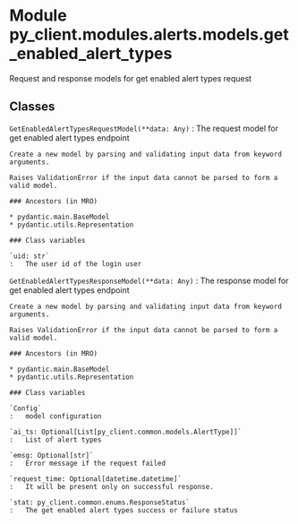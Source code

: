Module py_client.modules.alerts.models.get_enabled_alert_types
==============================================================
Request and response models for get enabled alert types request

Classes
-------

`GetEnabledAlertTypesRequestModel(**data: Any)`
:   The request model for get enabled alert types endpoint
    
    Create a new model by parsing and validating input data from keyword arguments.
    
    Raises ValidationError if the input data cannot be parsed to form a valid model.

    ### Ancestors (in MRO)

    * pydantic.main.BaseModel
    * pydantic.utils.Representation

    ### Class variables

    `uid: str`
    :   The user id of the login user

`GetEnabledAlertTypesResponseModel(**data: Any)`
:   The response model for get enabled alert types endpoint
    
    Create a new model by parsing and validating input data from keyword arguments.
    
    Raises ValidationError if the input data cannot be parsed to form a valid model.

    ### Ancestors (in MRO)

    * pydantic.main.BaseModel
    * pydantic.utils.Representation

    ### Class variables

    `Config`
    :   model configuration

    `ai_ts: Optional[List[py_client.common.models.AlertType]]`
    :   List of alert types

    `emsg: Optional[str]`
    :   Error message if the request failed

    `request_time: Optional[datetime.datetime]`
    :   It will be present only on successful response.

    `stat: py_client.common.enums.ResponseStatus`
    :   The get enabled alert types success or failure status